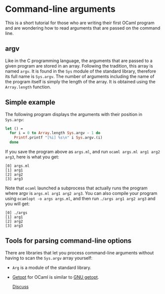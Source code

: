 <!-- ((! set title Command-line arguments !)) ((! set learn !)) -->
<!-- ((! set center !)) -->

# Command-line arguments
This is a short tutorial for those who are writing their first OCaml
program and are wondering how to read arguments that are passed on the
command line.

## argv
Like in the C programming language, the arguments that are passed to a
given program are stored in an array. Following the tradition, this
array is named `argv`. It is found in the `Sys` module of the standard
library, therefore its full name is `Sys.argv`. The number of arguments
including the name of the program itself is simply the length of the
array. It is obtained using the `Array.length` function.

## Simple example
The following program displays the arguments with their position in
`Sys.argv`:

```ocaml
let () =
  for i = 0 to Array.length Sys.argv - 1 do
    Printf.printf "[%i] %s\n" i Sys.argv.(i)
  done
```
If you save the program above as `args.ml`, and run
`ocaml args.ml arg1 arg2 arg3`, here is what you get:

    [0] args.ml
    [1] arg1
    [2] arg2
    [3] arg3

Note that `ocaml` launched a subprocess that actually runs the program
where argv is `args.ml arg1 arg2 arg3`. You can also compile your
program using `ocamlopt -o args args.ml`, and then run
`./args arg1 arg2 arg3` and you will get:

    [0] ./args
    [1] arg1
    [2] arg2
    [3] arg3

## Tools for parsing command-line options
There are libraries that let you process command-line arguments
without having to scan the `Sys.argv` array yourself:

* `Arg` is a module of the standard library.
* [Getopt](https://opam.ocaml.org/packages/getopt/)
  for OCaml is similar to [GNU
  getopt](http://www.gnu.org/software/libc/manual/html_node/Getopt.html).

  [Discuss](https://discuss.ocaml.org/t/creating-a-discuss-thread-for-tutorials-on-ocaml-org/7677)
